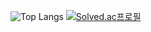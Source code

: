 ![Top Langs](https://github-readme-stats.vercel.app/api/top-langs/?username=alpha-kwhn&layout=compact&theme=cobalt)
[![Solved.ac프로필](http://mazassumnida.wtf/api/v2/generate_badge?boj=kwhn9486)](https://solved.ac/kwhn9486)
